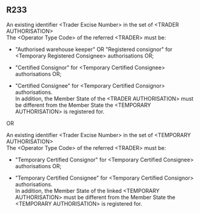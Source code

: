 ## R233
An existing identifier &lt;Trader Excise Number&gt; in the set of &lt;TRADER AUTHORISATION&gt;  
The &lt;Operator Type Code&gt; of the referred &lt;TRADER&gt; must be:

- "Authorised warehouse keeper" OR "Registered consignor" for &lt;Temporary Registered Consignee&gt; authorisations OR;

- "Certified Consignor" for &lt;Temporary Certified Consignee&gt; authorisations OR;

- "Certified Consignee" for &lt;Temporary Certified Consignor&gt; authorisations.  
  In addition, the Member State of the &lt;TRADER AUTHORISATION&gt; must be different from the Member State the &lt;TEMPORARY AUTHORISATION&gt; is registered for.

OR

An existing identifier &lt;Trader Excise Number&gt; in the set of &lt;TEMPORARY AUTHORISATION&gt;  
The &lt;Operator Type Code&gt; of the referred &lt;TRADER&gt; must be:

- "Temporary Certified Consignor" for &lt;Temporary Certified Consignee&gt; authorisations OR;

- "Temporary Certified Consignee" for &lt;Temporary Certified Consignor&gt; authorisations.  
  In addition, the Member State of the linked &lt;TEMPORARY AUTHORISATION&gt; must be different from the Member State the &lt;TEMPORARY AUTHORISATION&gt; is registered for.
